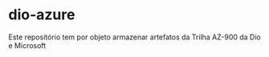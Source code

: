 # dio-azure
Este repositório tem por objeto armazenar artefatos da Trilha AZ-900 da Dio e Microsoft
